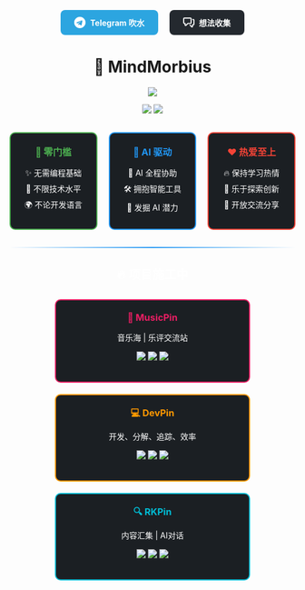 <div align="center">
  
<div style="display: flex; justify-content: center; gap: 20px; margin: 30px 0;">
  <a href="https://t.me/mind_morbius" style="background: #2CA5E0; color: white; padding: 12px 24px; text-decoration: none; border-radius: 8px; font-weight: bold; display: flex; align-items: center; gap: 8px;">
    <svg height="20" width="20" viewBox="0 0 24 24" fill="white"><path d="M12 0C5.37 0 0 5.37 0 12s5.37 12 12 12 12-5.37 12-12S18.63 0 12 0zm5.495 7.685l-1.977 9.89s-.277.628-.962.628c-.4 0-.637-.203-.964-.446l-2.587-2.12-1.338 1.338c-.24.24-.44.44-.88.44l.313-3.21 5.263-4.748c.228-.207-.05-.323-.354-.116l-6.528 4.368-2.573-.857s-.417-.147-.458-.47c-.042-.322.418-.497.418-.497l10.114-4.014s.881-.368.881.218z"/></svg>
    Telegram 吹水
  </a>
  
  <a href="https://github.com/orgs/MindMorbius/discussions" style="background: #24292F; color: white; padding: 12px 24px; text-decoration: none; border-radius: 8px; font-weight: bold; display: flex; align-items: center; gap: 8px;">
    <svg height="20" width="20" viewBox="0 0 16 16" fill="white"><path d="M1.5 2.75a.25.25 0 0 1 .25-.25h8.5a.25.25 0 0 1 .25.25v5.5a.25.25 0 0 1-.25.25h-3.5a.75.75 0 0 0-.53.22L3.5 11.44V9.25a.75.75 0 0 0-.75-.75h-1a.25.25 0 0 1-.25-.25v-5.5zM1.75 1A1.75 1.75 0 0 0 0 2.75v5.5C0 9.216.784 10 1.75 10H2v1.543a1.457 1.457 0 0 0 2.487 1.03L7.061 10h3.189A1.75 1.75 0 0 0 12 8.25v-5.5A1.75 1.75 0 0 0 10.25 1h-8.5zM14.5 4.75a.25.25 0 0 0-.25-.25h-.5a.75.75 0 1 1 0-1.5h.5c.966 0 1.75.784 1.75 1.75v5.5A1.75 1.75 0 0 1 14.25 12H14v1.543a1.457 1.457 0 0 1-2.487 1.03L9.22 12.28a.75.75 0 1 1 1.06-1.06l2.22 2.22v-2.19a.75.75 0 0 1 .75-.75h1a.25.25 0 0 0 .25-.25v-5.5z"/></svg>
    想法收集
  </a>
</div>


# 🧠 MindMorbius

<!-- 动态标语 -->
<a href="https://git.io/typing-svg">
  <img src="https://readme-typing-svg.herokuapp.com?font=Fira+Code&pause=1000&width=435&lines=让热爱成为驱动力+|+用AI释放创造力&center=true"/>
</a>


<!-- 核心数据 -->
<p>
  <img src="https://img.shields.io/github/stars/MindMorbius?style=for-the-badge&label=组织星标&color=blue"/>
  <img src="https://visitor-badge.laobi.icu/badge?page_id=MindMorbius&style=for-the-badge"/>
</p>

<!-- 项目状态 -->


<!-- 核心价值展示 -->
<div style="display: flex; justify-content: center; gap: 20px; margin: 30px 0;">
  <div style="background: #1B1F23; border: 2px solid #4CAF50; border-radius: 10px; padding: 20px; width: 200px;">
    <h3 style="color: #4CAF50; margin: 0 0 15px 0; text-align: center;">🎯 零门槛</h3>
    <ul style="list-style: none; padding: 0; margin: 0; color: #fff;">
      <li style="margin: 8px 0;">✨ 无需编程基础</li>
      <li style="margin: 8px 0;">💫 不限技术水平</li>
      <li style="margin: 8px 0;">🌍 不论开发语言</li>
    </ul>
  </div>

  <div style="background: #1B1F23; border: 2px solid #2196F3; border-radius: 10px; padding: 20px; width: 200px;">
    <h3 style="color: #2196F3; margin: 0 0 15px 0; text-align: center;">🤖 AI 驱动</h3>
    <ul style="list-style: none; padding: 0; margin: 0; color: #fff;">
      <li style="margin: 8px 0;">🔮 AI 全程协助</li>
      <li style="margin: 8px 0;">🛠️ 拥抱智能工具</li>
      <li style="margin: 8px 0;">🚀 发掘 AI 潜力</li>
    </ul>
  </div>

  <div style="background: #1B1F23; border: 2px solid #F44336; border-radius: 10px; padding: 20px; width: 200px;">
    <h3 style="color: #F44336; margin: 0 0 15px 0; text-align: center;">❤️ 热爱至上</h3>
    <ul style="list-style: none; padding: 0; margin: 0; color: #fff;">
      <li style="margin: 8px 0;">🔥 保持学习热情</li>
      <li style="margin: 8px 0;">🌟 乐于探索创新</li>
      <li style="margin: 8px 0;">🤝 开放交流分享</li>
    </ul>
  </div>
</div>

</div>

<hr style="border: 0; height: 2px; background: linear-gradient(to right, transparent, #2196F3, transparent); margin: 20px 0;">

<!-- 提示 -->
<div style="text-align: center; margin: 30px 0;">
  <h2 style="color: #fff;">🔥 项目施工中</h2>
</div>


<!-- 热门项目 -->
<div style="display: flex; justify-content: center; gap: 20px; margin: 30px 0; flex-wrap: wrap;">
  <div style="background: #1B1F23; border: 2px solid #E91E63; border-radius: 10px; padding: 20px; width: 300px;">
    <a href="https://github.com/MindMorbius/MusicPin" style="text-decoration: none;">
      <h3 style="color: #E91E63; margin: 0 0 15px 0; text-align: center;">🎵 MusicPin</h3>
      <p style="color: #fff; margin: 0 0 15px 0; text-align: center;">音乐海 | 乐评交流站</p>
    </a>
    <div style="text-align: center;">
      <p>
        <img src="https://img.shields.io/github/issues/MindMorbius/MusicPin?style=for-the-badge&label=问题&color=green"/>
        <img src="https://img.shields.io/github/commit-activity/m/MindMorbius/MusicPin?style=for-the-badge&label=每月提交&color=purple"/>
        <img src="https://img.shields.io/github/last-commit/MindMorbius/MusicPin?style=for-the-badge&label=最近更新&color=red"/>
      </p>
    </div>
  </div>

  <div style="background: #1B1F23; border: 2px solid #FF9800; border-radius: 10px; padding: 20px; width: 300px;">
    <a href="https://github.com/MindMorbius/DevPin" style="text-decoration: none;">
      <h3 style="color: #FF9800; margin: 0 0 15px 0; text-align: center;">💻 DevPin</h3>
      <p style="color: #fff; margin: 0 0 15px 0; text-align: center;">开发、分解、追踪、效率</p>
    </a>
    <div style="text-align: center;">
      <p>
        <img src="https://img.shields.io/github/issues/MindMorbius/DevPin?style=for-the-badge&label=问题&color=green"/>
        <img src="https://img.shields.io/github/commit-activity/m/MindMorbius/DevPin?style=for-the-badge&label=每月提交&color=purple"/>
        <img src="https://img.shields.io/github/last-commit/MindMorbius/DevPin?style=for-the-badge&label=最近更新&color=red"/>
      </p>
    </div>
  </div>

  <div style="background: #1B1F23; border: 2px solid #00BCD4; border-radius: 10px; padding: 20px; width: 300px;">
    <a href="https://github.com/MindMorbius/RKPin" style="text-decoration: none;">
      <h3 style="color: #00BCD4; margin: 0 0 15px 0; text-align: center;">🔍 RKPin</h3>
      <p style="color: #fff; margin: 0 0 15px 0; text-align: center;">内容汇集 | AI对话</p>
    </a>
    <div style="text-align: center;">
      <p>
        <img src="https://img.shields.io/github/issues/MindMorbius/RKPin?style=for-the-badge&label=问题&color=green"/>
        <img src="https://img.shields.io/github/commit-activity/m/MindMorbius/RKPin?style=for-the-badge&label=每月提交&color=purple"/>
        <img src="https://img.shields.io/github/last-commit/MindMorbius/RKPin?style=for-the-badge&label=最近更新&color=red"/>
      </p>
    </div>
  </div>
</div>

</div>



